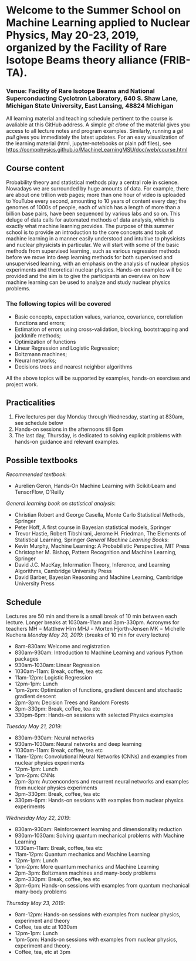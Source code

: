 # Welcome to the Summer School on Machine Learning applied to Nuclear Physics, May 20-23, 2019, organized by the Facility of Rare Isotope Beams theory alliance (FRIB-TA).

### Venue: Facility of Rare Isotope Beams and National Superconducting Cyclotron Laboratory, 640 S. Shaw Lane, Michigan State University, East Lansing, 48824 Michigan

All learning material and teaching schedule pertinent to the course is avaliable at this GitHub address. A simple _git clone_ of the material gives you access to all lecture notes and program examples. Similarly, running a _git pull_ gives you immediately the latest updates. For an easy visualization of the learning material (html, jupyter-notebooks or plain pdf files), see https://compphysics.github.io/MachineLearningMSU/doc/web/course.html

## Course content

Probability theory and statistical methods play a central role in science. Nowadays we are
surrounded by huge amounts of data. For example, there are about one trillion web pages; more than one
hour of video is uploaded to YouTube every second, amounting to 10 years of content every
day; the genomes of 1000s of people, each of which has a length of more than a billion  base pairs, have
been sequenced by various labs and so on.
This deluge of data calls for automated methods of data analysis, which is exactly what machine learning provides. 
The purpose of this summer school is to provide an introduction to the core concepts and tools of machine learning in a manner easily understood and intuitive to physicists and nuclear physicists in particular. We will start with some of the basic methods from supervised learning, such as various regression methods before we move into deep learning methods for both supervised and unsupervised learning, with an emphasis on the analysis of nuclear physics experiments and theoretical nuclear physics. 
Hands-on examples will be provided and the aim is to give the participants an overview on how machine learning can be used to analyze and study nuclear physics problems. 

###  The following topics will be covered
- Basic concepts, expectation values, variance, covariance, correlation functions and errors;
- Estimation of errors using cross-validation, blocking, bootstrapping and jackknife methods;
- Optimization of functions
- Linear Regression and Logistic Regression;
- Boltzmann machines;
- Neural networks;
- Decisions trees and nearest neighbor algorithms

All the above topics will be supported by examples, hands-on exercises and project work.


## Practicalities

1. Five lectures per day Monday through Wednesday, starting at 830am, see schedule below
2. Hands-on sessions in the afternoons till 6pm
3. The last day, Thursday, is dedicated to solving explicit problems with hands-on guidance and relevant examples.


## Possible textbooks

_Recommended textbook_:
- Aurelien Geron, Hands‑On Machine Learning with Scikit‑Learn and TensorFlow, O'Reilly

_General learning book on statistical analysis_:
- Christian Robert and George Casella, Monte Carlo Statistical Methods, Springer
- Peter Hoff, A first course in Bayesian statistical models, Springer
- Trevor Hastie, Robert Tibshirani, Jerome H. Friedman, The Elements of Statistical Learning, Springer
_General Machine Learning Books_:
- Kevin Murphy, Machine Learning: A Probabilistic Perspective, MIT Press
- Christopher M. Bishop, Pattern Recognition and Machine Learning, Springer
- David J.C. MacKay, Information Theory, Inference, and Learning Algorithms, Cambridge University Press
- David Barber, Bayesian Reasoning and Machine Learning, Cambridge University Press 

## Schedule

Lectures are 50 min and there is a small break of 10 min between each lecture. Longer breaks at 1030am-11am and 3pm-330pm.
Acronyms for teachers
MH = Matthew Hirn
MHJ = Morten Hjorth-Jensen
MK = Michelle Kuchera
_Monday May 20, 2019_:  (breaks of 10 min for every lecture)

- 8am-830am: Welcome and registration
- 830am-930am: Introduction to Machine Learning and various Python packages
- 930am-1030am: Linear Regression
- 1030am-11am: Break, coffee, tea etc
- 11am-12pm: Logistic Regression
- 12pm-1pm: Lunch
- 1pm-2pm: Optimization of functions, gradient descent and stochastic gradient descent
- 2pm-3pm: Decision Trees and Random Forests
- 3pm-330pm: Break, coffee, tea etc
- 330pm-6pm: Hands-on sessions with selected Physics examples

_Tuesday May 21, 2019_:

- 830am-930am: Neural networks
- 930am-1030am: Neural networks and deep learning
- 1030am-11am: Break, coffee, tea etc
- 11am-12pm: Convolutional Neural Networks (CNNs) and examples from nuclear physics experiments
- 12pm-1pm: Lunch
- 1pm-2pm: CNNs
- 2pm-3pm: Autoenconders and recurrent neural networks and examples from nuclear physics experiments
- 3pm-330pm: Break, coffee, tea etc
- 330pm-6pm: Hands-on sessions with examples from nuclear physics experiments

_Wednesday May 22, 2019_:

- 830am-930am: Reinforcement learning and dimensionality reduction
- 930am-1030am: Solving quantum mechanical problems with Machine Learning
- 1030am-11am: Break, coffee, tea etc
- 11am-12pm: Quantum mechanics and Machine Learning 
- 12pm-1pm: Lunch
- 1pm-2pm:  More quantum mechanics and Machine Learning
- 2pm-3pm:  Boltzmann machines and many-body problems
- 3pm-330pm: Break, coffee, tea etc
- 3pm-6pm: Hands-on sessions with examples from quantum mechanical many-body problems

_Thursday May 23, 2019_:

- 9am-12pm: Hands-on sessions with examples from nuclear physics, experiment and theory
- Coffee, tea etc at 1030am
- 12pm-1pm: Lunch
- 1pm-5pm: Hands-on sessions with examples from nuclear physics, experiment and theory. 
- Coffee, tea, etc at 3pm
